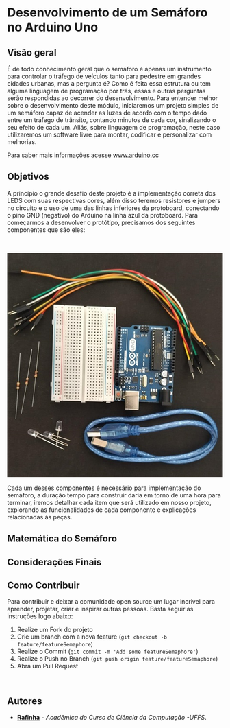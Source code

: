 # Desenvolvimento de um Semáforo no Arduino Uno

## Visão geral

É de todo conhecimento geral que o semáforo é apenas um instrumento para controlar o tráfego de veículos tanto para pedestre em grandes cidades urbanas, mas a pergunta é? Como é feita essa estrutura ou tem alguma linguagem de programação por trás, essas e outras perguntas serão respondidas ao decorrer do desenvolvimento.
Para entender melhor sobre o desenvolvimento deste módulo, iniciaremos um projeto simples de um semáforo capaz de acender as luzes de acordo com o tempo dado entre um tráfego de trânsito, contando minutos de cada cor, sinalizando o seu efeito de cada um. Aliás, sobre linguagem de programação, neste caso utilizaremos um software livre para montar, codificar e personalizar com melhorias.
<br>

Para saber mais informações acesse www.arduino.cc

## Objetivos

A princípio o grande desafio deste projeto é a implementação correta dos LEDS com suas respectivas cores, além disso teremos resistores e jumpers no circuito e o uso de uma das linhas inferiores da protoboard, conectando o pino GND (negativo) do Arduino na linha azul da protoboard. Para começarmos a desenvolver o protótipo, precisamos dos seguintes componentes que são eles:

<br>

![Materiais](src/images/image1.jpg)

Cada um desses componentes é necessário para implementação do semáforo, a duração tempo para construir daria em torno de uma hora para terminar, iremos detalhar cada item que será utilizado em nosso projeto, explorando as funcionalidades de cada componente e explicações relacionadas às peças.



## Matemática do Semáforo

## Considerações Finais


## Como Contribuir

Para contribuir e deixar a comunidade open source um lugar incrivel para aprender, projetar, criar e inspirar outras pessoas. Basta seguir as instruções logo abaixo:

1. Realize um Fork do projeto
2. Crie um branch com a nova feature (`git checkout -b feature/featureSemaphore`)
3. Realize o Commit (`git commit -m 'Add some featureSemaphore'`)
4. Realize o Push no Branch (`git push origin feature/featureSemaphore`)
5. Abra um Pull Request

<br>

## Autores


- **[Rafinha](https://github.com/rafalup)** - _Acadêmica do Curso de Ciência da Computação -UFFS_. 
